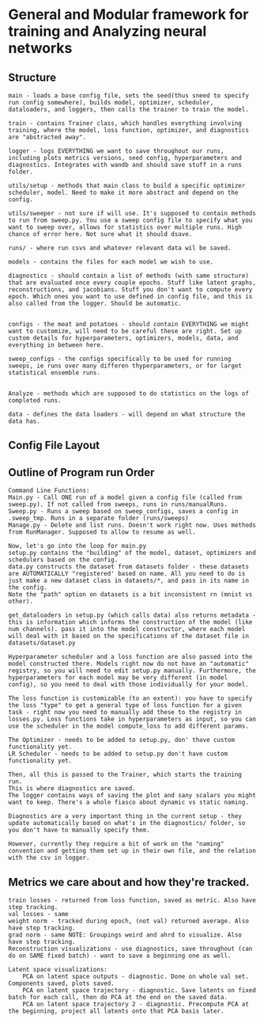 # General and Modular framework for training and Analyzing neural networks

## Structure

    main - loads a base config file, sets the seed(thus sneed to specify run config somewhere), builds model, optimizer, scheduler, dataloaders, and loggers, then calls the trainer to train the model. 

    train - contains Trainer class, which handles everything involving training, where the model, loss function, optimizer, and diagnostics are "abstracted away". 

    logger - logs EVERYTHING we want to save throughout our runs, including plots metrics versions, seed config, hyperparameters and diagnostics. Integrates with wandb and should save stuff in a runs folder. 

    utils/setup - methods that main class to build a specific optimizer scheduler, model. Need to make it more abstract and depend on the config. 

    utils/sweeper - not sure if will use. It's supposed to contain methods to run from sweep.py. You use a sweep config file to specify what you want to sweep over, allows for statistics over multiple runs. High chance of error here. Not sure what it should dsave. 

    runs/ - where run csvs and whatever relevant data wil be saved. 
    
    models - contains the files for each model we wish to use. 

    diagnostics - should contain a list of methods (with same structure) that are evaluated once every couple epochs. Stuff like latent graphs, reconstructions, and jacobians. Stuff you don't want to compute every epoch. Which ones you want to use defined in config file, and this is also called from the logger. Should be automatic. 


    configs - the meat and potatoes - should contain EVERYTHING we might want to customize, will need to be careful these are right. Set up custom details for hyperparameters, optimizers, models, data, and everything in between here. 

    sweep_configs - the configs specifically to be used for running sweeps, ie runs over many differen thyperparameters, or for larget statistical ensemble runs. 


    Analyze - methods which are supposed to do statistics on the logs of completed runs. 

    data - defines the data loaders - will depend on what structure the data has. 



## Config File Layout
    













## Outline of Program run Order
    Command Line Functions: 
    Main.py - Call ONE run of a model given a config file (called from sweep.py). If not called from sweeps, runs in runs/manualRuns. 
    Sweep.py - Runs a sweep based on sweep_configs, saves a config in .sweep_tmp. Runs in a separate folder (runs/sweeps)
    Manage.py - Delete and list runs. Doesn't work right now. Uses methods from RunManager. Supposed to allow to resume as well. 

    Now, let's go into the loop for main.py
    setup.py contains the "building" of the model, dataset, optimizers and schedulers based on the config. 
    data.py constructs the dataset from datasets folder - these datasets are AUTOMATICALLY "registered' based on name. All you need to do is just make a new dataset class in datasets/*, and pass in its name in the config. 
    Note the "path" option on datasets is a bit inconsistent rn (mnist vs other). 

    get_dataloaders in setup.py (which calls data) also returns metadata - this is information which informs the construction of the model (like num channels). pass it into the model constructor, where each model will deal with it based on the specifications of the dataset file in datasets/dataset.py

    Hyperparameter scheduler and a loss function are also passed into the model constructed there. Models right now do not have an "automatic" registry, so you will need to edit setup.py manually. Furthermore, the hyperparameters for each model may be very different (in model config), so you need to deal with those individually for your model. 

    The loss function is customizable (to an extent): you have to specify the loss "type" to get a general type of loss function for a given task - right now you need to manually add these to the registry in losses.py. Loss functions take in hyperparameters as input, so you can use the scheduler in the model compute_loss to add different params. 

    The Optimizer - needs to be added to setup.py, don' thave custom functionality yet. 
    LR Scheduler - needs to be added to setup.py don't have custom functionality yet. 

    Then, all this is passed to the Trainer, which starts the training run. 
    This is where diagnostics are saved. 
    The logger contains ways of saving the plot and sany scalars you might want to keep. There's a whole fiasco about dynamic vs static naming. 

    Diagnostics are a very important thing in the current setup - they update automatically based on what's in the diagnostics/ folder, so you don't have to manually specify them. 

    However, currently they require a bit of work on the "naming" convention and getting them set up in their own file, and the relation with the csv in logger. 

    


 ## Metrics we care about and how they're tracked. 
    train losses - returned from loss function, saved as metric. Also have step tracking. 
    val losses - same
    weight norm - tracked during epoch, (not val) returned average. Also have step tracking. 
    grad norm - same NOTE: Groupings weird and ahrd to visualize. Also have step tracking. 
    Reconstruction visualizations - use diagnostics, save throughout (can do on SAME fixed batch) - want to save a beginning one as well. 

    Latent space visualizations: 
        PCA on latent space outputs - diagnostic. Done on whole val set. Components saved, plots saved. 
        PCA on latent space trajectory - diagnostic. Save latents on fixed batch for each call, then do PCA at the end on the saved data. 
        PCA on latent space trajectory 2 - diagnostic. Precompute PCA at the beginning, project all latents onto that PCA basis later.  